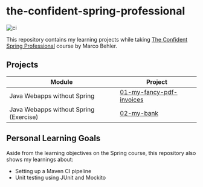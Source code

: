# the-confident-spring-professional

![ci](https://github.com/jgarivera/the-confident-spring-professional/actions/workflows/maven.yml/badge.svg)

This repository contains my learning projects while
taking [The Confident Spring Professional](https://www.marcobehler.com/courses/spring-professional) course by Marco
Behler.

## Projects

| Module                                 | Project                                              |
|----------------------------------------|------------------------------------------------------|
| Java Webapps without Spring            | [01-my-fancy-pdf-invoices](01-my-fancy-pdf-invoices) |
| Java Webapps without Spring (Exercise) | [02-my-bank](02-my-bank)                             |

## Personal Learning Goals

Aside from the learning objectives on the Spring course, this repository also shows my learnings about:

- Setting up a Maven CI pipeline
- Unit testing using JUnit and Mockito
